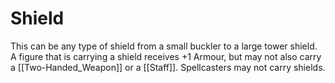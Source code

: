 # Shield
This can be any type of shield from a small buckler to a large tower shield. A figure that is carrying a shield receives +1 Armour, but may not also carry a [[Two-Handed_Weapon]] or a [[Staff]]. Spellcasters may not carry shields.